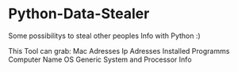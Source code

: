 # Python-Data-Stealer
Some possibilitys to steal other peoples Info with Python :)

This Tool can grab:
Mac Adresses
Ip Adresses
Installed Programms
Computer Name
OS
Generic System and Processor Info
